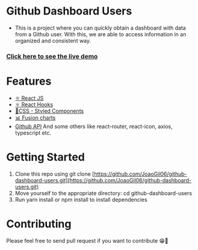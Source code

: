 # Github Dashboard Users

- This is a project where you can quickly obtain a dashboard with data from a Github user. With this, we are able to access information in an organized and consistent way.

### [Click here to see the live demo](https://github-dashboard-users.vercel.app/)

# Features

- [⚛ React JS](https://react.dev/)
- [⚛ React Hooks](https://react.dev/reference/react/hooks)
- [💅CSS - Styled Components](https://styled-components.com/)
- [📊 Fusion charts](https://www.fusioncharts.com/react-charts?framework=react)
- [Github API](https://docs.github.com/pt/rest?apiVersion=2022-11-28)
  And some others like react-router, react-icon, axios, typescript etc.

# Getting Started

1. Clone this repo using git clone [https://github.com/JoaoGil06/github-dashboard-users.git](https://github.com/JoaoGil06/github-dashboard-users.git)
1. Move yourself to the appropriate directory: cd github-dashboard-users
1. Run yarn install or npm install to install dependencies

# Contributing

Please feel free to send pull request if you want to contribute 😁🚀
